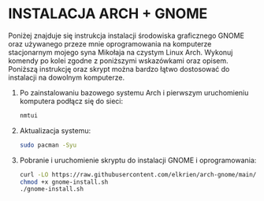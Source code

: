 # INSTALACJA ARCH + GNOME


Poniżej znajduje się instrukcja instalacji środowiska graficznego GNOME  oraz używanego przeze mnie oprogramowania na komputerze stacjonarnym mojego syna Mikołaja na czystym Linux Arch. Wykonuj komendy po kolei zgodne z poniższymi wskazówkami oraz opisem. Poniższą instrukcję oraz skrypt można bardzo łątwo dostosować do instalacji na dowolnym komputerze.

1. Po zainstalowaniu bazowego systemu Arch i pierwszym uruchomieniu komputera podłącz się do sieci:

    ```sh
    nmtui
    ```

2. Aktualizacja systemu:

    ```sh
    sudo pacman -Syu
    ```
3. Pobranie i uruchomienie skryptu do instalacji GNOME i oprogramowania:

    ```sh
    curl -LO https://raw.githubusercontent.com/elkrien/arch-gnome/main/gnome-install.sh
    chmod +x gnome-install.sh
    ./gnome-install.sh
    ```
